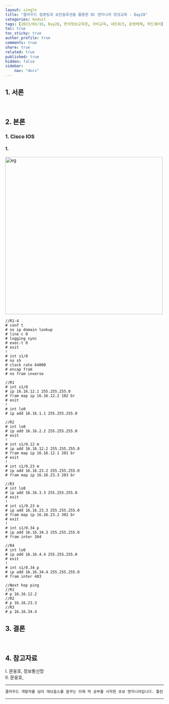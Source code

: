 ```yaml
---
layout: single
title: "클라우드 컴퓨팅과 보안솔루션을 활용한 DC 엔지니어 양성교육 - Day28"
categories: keduit
tags: [2023/03/16, Day28, 한국정보교육원, 국비교육, 네트워크, 운영체제, 하드웨어]
toc: true
toc_sticky: true
author_profile: true
comments: true
share: true
related: true
published: true
hidden: false
sidebar: 
    nav: "docs"
---
```


## 1. 서론  

&nbsp;&nbsp;&nbsp;&nbsp;

## 2. 본론  

### 1. Cisco IOS  

#### 1. 

<img alt="eg" src="https://user-images.githubusercontent.com/124491456/225474093-6e7f0650-0bb0-407d-a5f6-faa4c3c7b7da.png" width=500>

```
//R1-4
# conf t
# no ip domain lookup
# line c 0
# logging sync
# exec-t 0
# exit
!
# int s1/0
# no sh
# clock rate 64000
# encap fram
# no fram inverse

//R1
# int s1/0
# ip 16.16.12.1 255.255.255.0
# fram map ip 16.16.12.2 102 br
# exit
!
# int lo0
# ip add 16.16.1.1 255.255.255.0

//R2
# int lo0
# ip add 16.16.2.2 255.255.255.0
# exit
!
# int s1/0.12 m
# ip add 16.16.12.2 255.255.255.0
# fram map ip 16.16.12.1 201 br
# exit
!
# int s1/0.23 m
# ip add 16.16.23.2 255.255.255.0
# fram map ip 16.16.23.3 203 br

//R3
# int lo0
# ip add 16.16.3.3 255.255.255.0
# exit
!
# int s1/0.23 m
# ip add 16.16.23.3 255.255.255.0
# fram map ip 16.16.23.2 302 br
# exit
!
# int s1/0.34 p
# ip add 16.16.34.3 255.255.255.0
# fram inter 304

//R4
# int lo0
# ip add 16.16.4.4 255.255.255.0
# exit
!
# int s1/0.34 p
# ip add 16.16.34.4 255.255.255.0
# fram inter 403

//Next hop ping
//R1
# p 16.16.12.2
//R2
# p 16.16.23.3
//R3
# p 16.16.34.4
```


























## 3. 결론  

&nbsp;&nbsp;&nbsp;&nbsp;

## 4. 참고자료  

Ⅰ. 문웅호, 정보통신망   
Ⅱ. 문웅호,

---

```bash
클라우드 개발자를 넘어 데브옵스를 꿈꾸는 이제 막 공부를 시작한 초보 엔지니어입니다. 틀린 점이 있으면 친절하게 댓글 부탁드립니다. :)
```

---
